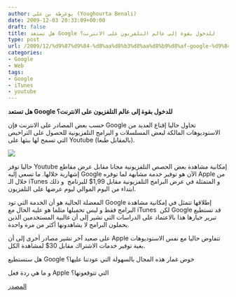 ```yaml
---
author: يوغرطة بن علي (Youghourta Benali)
date: 2009-12-03 20:33:09+00:00
draft: false
title: هل تستعد Google للدخول بقوة إلى عالم التلفزيون على الانترنت؟
type: post
url: /2009/12/%d9%87%d9%84-%d8%aa%d8%b3%d8%aa%d8%b9%d8%af-google-%d9%84%d9%84%d8%af%d8%ae%d9%88%d9%84-%d8%a8%d9%82%d9%88%d8%a9-%d8%a5%d9%84%d9%89-%d8%b9%d8%a7%d9%84%d9%85-%d8%a7%d9%84%d8%aa%d9%84%d9%81%d8%b2%d9%8a/
categories:
- Google
- Web
tags:
- Google
- iTunes
- youtube
---
```


**هل تستعد Google للدخول بقوة إلى عالم التلفزيون على الانترنت؟**



حسب بعض المصادر على الانترنت فإن Google تحاول حاليا إقناع العديد من الاستوديوهات المالكة لبعض المسلسلات و البرامج التلفزيونية للحصول على التراخيص التي تسمح لها ببثها على Youtube (بالمقابل طبعا).


![](https://djug.developpez.com/rsc/youtube-logo.jpg)




حاليا توفر Youtube إمكانية مشاهدة بعض الحصص التلفزيونية مجانا مقابل عرض مقاطع إشهارية خلالها. ما تسعى إليه Google الآن هو توفير خدمة مشابهة لما توفره Apple من خلال الـ iTunes و المتمثلة في عرض البرامج التلفزيونية مقابل 1,99$ للبرنامج  و ذلك ابتداء من اليوم الموالي ليوم عرضها على التلفزيون.

المعضلة الحالية هو أن الخدمة التي تود Google إطلاقها تتمثل في إمكانية مشاهدة البرامج فقط و ليس تحميلها مثلما هو عليه الحال مع iTunes  لكن Google قد تستطيع تبرير خيارها هذا بالاعتماد على الدراسات التي تشير إلى أن غالبية المستخدمين الذين يحملون البرامج لا يشاهدونها أكثر من مرة واحدة.

على صعيد آخر تشير مصادر أخرى إلى أن Apple تتفاوض حاليا مع نفس الاستوديوهات بغية توفير خدمات الاشتراك مقابل 30$ لمشاهدة الكل.

هل ستستطيع Google خوض غمار هذه المجال بالسهولة التي عودتنا عليها؟

و ما هي ردة فعل Apple التي تتوقعونها؟

[المصدر](http://www.pcworld.com/article/183484/googles_paid_youtube_tv_would_be_better_than_itunes.html)
